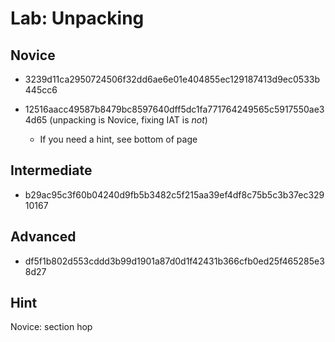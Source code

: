 # Lab: Unpacking

## Novice

- 3239d11ca2950724506f32dd6ae6e01e404855ec129187413d9ec0533b445cc6

- 12516aacc49587b8479bc8597640dff5dc1fa771764249565c5917550ae34d65 (unpacking is Novice, fixing IAT is *not*)
  - If you need a hint, see bottom of page

## Intermediate

- b29ac95c3f60b04240d9fb5b3482c5f215aa39ef4df8c75b5c3b37ec32910167

## Advanced

- df5f1b802d553cddd3b99d1901a87d0d1f42431b366cfb0ed25f465285e38d27

## Hint

Novice: section hop
